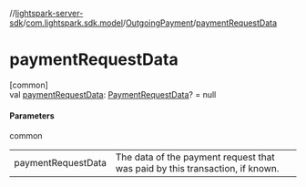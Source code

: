 //[lightspark-server-sdk](../../../index.md)/[com.lightspark.sdk.model](../index.md)/[OutgoingPayment](index.md)/[paymentRequestData](payment-request-data.md)

# paymentRequestData

[common]\
val [paymentRequestData](payment-request-data.md): [PaymentRequestData](../-payment-request-data/index.md)? = null

#### Parameters

common

| | |
|---|---|
| paymentRequestData | The data of the payment request that was paid by this transaction, if known. |
